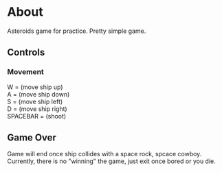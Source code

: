 # About
Asteroids game for practice. Pretty simple game.  

## Controls  
### Movement  
W = (move ship up)  
A = (move ship down)  
S = (move ship left)  
D = (move ship right)  
SPACEBAR = (shoot)  

## Game Over
Game will end once ship collides with a space rock, spcace cowboy.  
Currently, there is no "winning" the game, just exit once bored or you die.